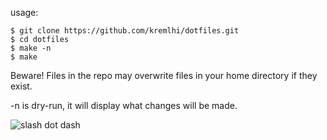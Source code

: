 usage:

    $ git clone https://github.com/kremlhi/dotfiles.git
    $ cd dotfiles
    $ make -n
    $ make

Beware! Files in the repo may overwrite files in your home directory
if they exist.

-n is dry-run, it will display what changes will be made.

![slash dot dash](https://upload.wikimedia.org/wikipedia/it/thumb/e/e0/Slash_Dot_Dash_-_Fatboy_Slim.png/260px-Slash_Dot_Dash_-_Fatboy_Slim.png)
